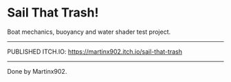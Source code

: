 # Sail That Trash!

Boat mechanics, buoyancy and water shader test project. 

----------------------------------------

PUBLISHED ITCH.IO: https://martinx902.itch.io/sail-that-trash

----------------------------------------

Done by Martinx902.
